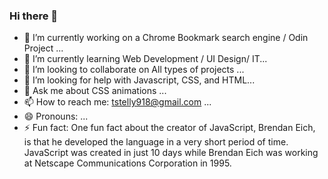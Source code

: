### Hi there 👋

- 🔭 I’m currently working on a Chrome Bookmark search engine / Odin Project ...
- 🌱 I’m currently learning  Web Development / UI Design/ IT...
- 👯 I’m looking to collaborate on All types of projects  ...
- 🤔 I’m looking for help with Javascript, CSS, and HTML...
- 💬 Ask me about CSS animations ...
- 📫 How to reach me: tstelly918@gmail.com ...
- 😄 Pronouns: ...
- ⚡ Fun fact: One fun fact about the creator of JavaScript, Brendan Eich, is that he developed
the language in a very short period of time. JavaScript was created in just 10 days while Brendan 
Eich was working at Netscape Communications Corporation in 1995. 
